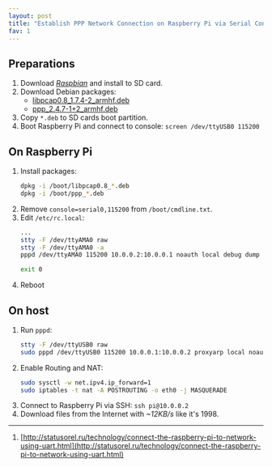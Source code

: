 ```yaml
---
layout: post
title: "Establish PPP Network Connection on Raspberry Pi via Serial Console"
fav: 1
---
```


## Preparations
1. Download [*Raspbian*](https://www.raspberrypi.org/downloads/raspbian/) and install to SD card.
2. Download Debian packages:
   - [libpcap0.8_1.7.4-2_armhf.deb](http://mirrordirector.raspbian.org/raspbian/pool/main/libp/libpcap/libpcap0.8_1.7.4-2_armhf.deb)
   - [ppp_2.4.7-1+2_armhf.deb](http://mirrordirector.raspbian.org/raspbian/pool/main/p/ppp/ppp_2.4.7-1+2_armhf.deb)
3. Copy `*.deb` to SD cards boot partition.
4. Boot Raspberry Pi and connect to console: `screen /dev/ttyUSB0 115200`

## On Raspberry Pi
1. Install packages:
   ```bash
   dpkg -i /boot/libpcap0.8_*.deb
   dpkg -i /boot/ppp_*.deb
   ```
2. Remove `console=serial0,115200` from `/boot/cmdline.txt`.
3. Edit `/etc/rc.local`: 
   ```bash
   ...
   stty -F /dev/ttyAMA0 raw
   stty -F /dev/ttyAMA0 -a
   pppd /dev/ttyAMA0 115200 10.0.0.2:10.0.0.1 noauth local debug dump defaultroute nocrtscts persist maxfail 0 holdoff 1
   
   exit 0
   ```
4. Reboot

## On host
1. Run `pppd`:
   ```bash
   stty -F /dev/ttyUSB0 raw
   sudo pppd /dev/ttyUSB0 115200 10.0.0.1:10.0.0.2 proxyarp local noauth debug nodetach dump nocrtscts passive persist maxfail 0 holdoff 1 &
   ```
2. Enable Routing and NAT:
   ```bash
   sudo sysctl -w net.ipv4.ip_forward=1
   sudo iptables -t nat -A POSTROUTING -o eth0 -j MASQUERADE
   ```
3. Connect to Raspberry Pi via SSH: `ssh pi@10.0.0.2`
4. Download files from the Internet with *~12KB/s* like it's 1998.

---
1. [http://statusorel.ru/technology/connect-the-raspberry-pi-to-network-using-uart.html](http://statusorel.ru/technology/connect-the-raspberry-pi-to-network-using-uart.html)
